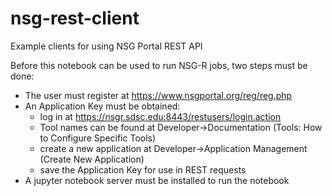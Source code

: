 # nsg-rest-client
Example clients for using NSG Portal REST API

Before this notebook can be used to run NSG-R jobs, two steps must be done:

- The user must register at https://www.nsgportal.org/reg/reg.php
- An Application Key must be obtained:
  - log in at https://nsgr.sdsc.edu:8443/restusers/login.action
  - Tool names can be found at Developer->Documentation (Tools: How to Configure Specific Tools)
  - create a new application at Developer->Application Management (Create New Application)
  - save the Application Key for use in REST requests
- A jupyter notebook server must be installed to run the notebook
